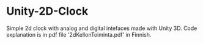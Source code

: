 # Unity-2D-Clock
 Simple 2d clock with analog and digital intefaces made with Unity 3D.
 Code explanation is in pdf file '2dKellonToiminta.pdf' in Finnish.
